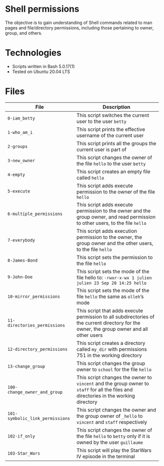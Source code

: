 # Shell permissions

The objective is to gain understanding of Shell commands related to man pages and file/directory permissions, including those pertaining to owner, group, and others.

# Technologies
* Scripts written in Bash 5.0.17(1)
* Tested on Ubuntu 20.04 LTS

# Files

| File          | Description   | 
| ------------- |-------------|
| ```0-iam_betty```|This script switches the current user to the user ```betty``` |
| ```1-who_am_i```|This script prints the effective username of the current user|
| ```2-groups``` |This script prints all the groups the current user is part of|
| ```3-new_owner``` |This script changes the owner of the file ```hello``` to the user ```betty```|
| ```4-empty``` | This script creates an empty file called ```hello```|
| ```5-execute``` | This script adds execute permission to the owner of the file ```hello``` | 
| ```6-multiple_permissions``` | This script adds execute permission to the owner and the group owner, and read permission to other users, to the file ```hello``` |
| ```7-everybody``` | This script adds execution permission to the owner, the group owner and the other users, to the file ```hello``` |
| ```8-James-Bond``` | This script sets the permission to the file ```hello``` |
| ```9-John-Doe``` | This script sets the mode of the file hello to: ```-rwxr-x-wx 1 julien julien 23 Sep 20 14:25 hello``` |
| ```10-mirror_permissions``` | This script sets the mode of the file ```hello``` the same as ```olleh```’s mode |
| ```11-directories_permissions``` | This script that adds execute permission to all subdirectories of the current directory for the owner, the group owner and all other users |
| ```12-directory_permissions``` | This script creates a directory called ```my_dir``` with permissions 751 in the working directory |
| ```13-change_group``` | This script changes the group owner to ```school``` for the file ```hello``` |
| ```100-change_owner_and_group``` | This script changes the owner to ```vincent``` and the group owner to ```staff``` for all the files and directories in the working directory |
| ```101-symbolic_link_permissions``` | This script changes the owner and the group owner of ```_hello``` to ```vincent``` and ```staff``` respectively |
| ```102-if_only``` | This script changes the owner of the file ```hello``` to ```betty``` only if it is owned by the user ```guillaume```|
| ```103-Star_Wars``` | This script will play the StarWars IV episode in the terminal |


